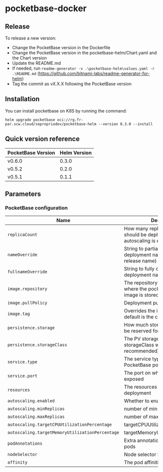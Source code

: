# pocketbase-docker

## Release

To release a new version:

- Change the PocketBase version in the Dockerfile
- Change the PocketBase version in the pocketbase-helm/Chart.yaml and the Chart version
- Update the README.md
- If needed, run `readme-generator -v .\pocketbase-helm\values.yaml -r .\README.md` (https://github.com/bitnami-labs/readme-generator-for-helm)
- Tag the commit as vX.X.X following the PocketBase version

## Installation

You can install pocketbase on K8S by running the command:

`helm upgrade pocketbase oci://rg.fr-par.scw.cloud/sepropriodev/pocketbase-helm --version 0.3.0 --install`

## Quick version reference

| PocketBase Version | Helm Version |
|--------------------|--------------|
| v0.6.0             | 0.3.0        |
| v0.5.2             | 0.2.0        |
| v0.5.1             | 0.1.1        |

## Parameters

### PocketBase configuration

| Name                                            | Description                                                                                 | Value                                         |
| ----------------------------------------------- | ------------------------------------------------------------------------------------------- | --------------------------------------------- |
| `replicaCount`                                  | How many replicas of pocketbase should be deployed, it is ignored if autoscaling is enabled | `1`                                           |
| `nameOverride`                                  | String to partially override the deployment name (will maintain the release name)           | `""`                                          |
| `fullnameOverride`                              | String to fully override the deployment name                                                | `pocketbase`                                  |
| `image.repository`                              | The repository (and image name) where the pocketbase docker image is stored                 | `rg.fr-par.scw.cloud/sepropriodev/pocketbase` |
| `image.pullPolicy`                              | Deployment pull policy                                                                      | `IfNotPresent`                                |
| `image.tag`                                     | Overrides the image tag whose default is the chart appVersion                               | `""`                                          |
| `persistence.storage`                           | How much storage space should be reserved for PocketBase                                    | `2Gi`                                         |
| `persistence.storageClass`                      | The PV storage class (a storageClass with Retain policy is recommended)                     | `""`                                          |
| `service.type`                                  | The service type exposing the PocketBase pods                                               | `ClusterIP`                                   |
| `service.port`                                  | The port on which PocketBase is exposed                                                     | `8090`                                        |
| `resources`                                     | The resources associated with the deployment                                                | `{}`                                          |
| `autoscaling.enabled`                           | Whether to enable autoscaling                                                               | `false`                                       |
| `autoscaling.minReplicas`                       | number of min replicas                                                                      | `1`                                           |
| `autoscaling.maxReplicas`                       | number of max replicas                                                                      | `10`                                          |
| `autoscaling.targetCPUUtilizationPercentage`    | targetCPUUtilizationPercentage                                                              | `80`                                          |
| `autoscaling.targetMemoryUtilizationPercentage` | targetMemoryUtilizationPercentage                                                           | `80`                                          |
| `podAnnotations`                                | Extra annotations to attach to the pods                                                     | `{}`                                          |
| `nodeSelector`                                  | Node selector labels                                                                        | `{}`                                          |
| `affinity`                                      | The pod affinities                                                                          | `{}`                                          |


